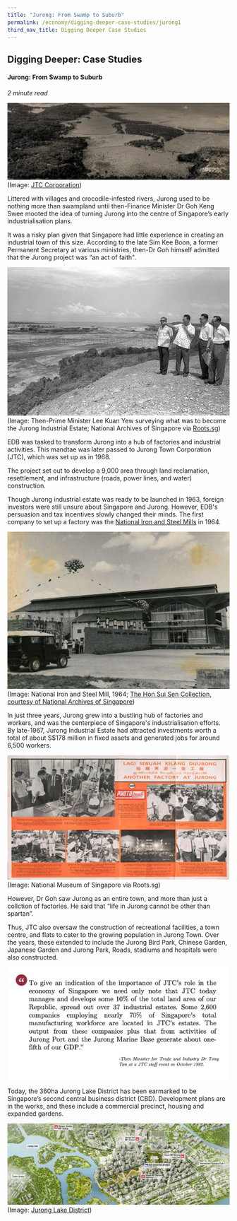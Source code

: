 ```yaml
---
title: "Jurong: From Swamp to Suburb"
permalink: /economy/digging-deeper-case-studies/jurong1
third_nav_title: Digging Deeper Case Studies
---
```

## Digging Deeper: Case Studies
#### Jurong: From Swamp to Suburb
<i>2 minute read</i>

![Alt text for image on Isomer site](/images/economy/case-studies/banner.jpg)
(Image: [JTC Corporation](https://www.jtc.gov.sg/about-us/our-journey/Pages/default.aspx))

Littered with villages and crocodile-infested rivers, Jurong used to be nothing more than swampland until then-Finance Minister Dr Goh Keng Swee mooted the idea of turning Jurong into the centre of Singapore’s early industrialisation plans.

It was a risky plan given that Singapore had little experience in creating an industrial town of this size. According to the late Sim Kee Boon, a former Permanent Secretary at various ministries, then-Dr Goh himself admitted that the Jurong project was “an act of faith".

![Alt text for image on Isomer site](/images/economy/case-studies/pm-lky-with-edb-chairman-surveying-what-was-to-become-the-jurong-industrial-estate_a.jpg)
(Image: Then-Prime Minister Lee Kuan Yew surveying what was to become the Jurong Industrial Estate; National Archives of Singapore via [Roots.sg](https://www.roots.gov.sg/stories-landing/stories/jurong-industrial-estate/story))

EDB was tasked to transform Jurong into a hub of factories and industrial activities. This mandtae was later passed to Jurong Town Corporation (JTC), which was set up as in 1968.

The project set out to develop a 9,000 area through land reclamation, resettlement, and infrastructure (roads, power lines, and water) construction. 

Though Jurong industrial estate was ready to be launched in 1963, foreign investors were still unsure about Singapore and Jurong. However, EDB's persuasion and tax incentives slowly changed their minds. The first company to set up a factory was the [National Iron and Steel Mills](https://eresources.nlb.gov.sg/infopedia/articles/SIP_2018-11-20_105235.html) in 1964.

![Alt text for image on Isomer site](/images/economy/case-studies/img0077.jpg)
(Image: National Iron and Steel Mill, 1964; [The Hon Sui Sen Collection, courtesy of National Archives of Singapore](https://www.nas.gov.sg/archivesonline/photographs/record-details/22c80f3b-6036-11e5-ac2a-0050568939ad))

In just three years, Jurong grew into a bustling hub of factories and workers, and was the centerpiece of Singapore's industrialisation efforts. By late-1967, Jurong Industrial Estate had attracted investments worth a total of about S$178 million in fixed assets and generated jobs for around 6,500 workers.

![Alt text for image on Isomer site](/images/economy/case-studies/Screenshot%202020-10-19%20at%201.png)
(Image: National Museum of Singapore via Roots.sg)

However, Dr Goh saw Jurong as an entire town, and more than just a collction of factories. He said that “life in Jurong cannot be other than spartan”.

Thus, JTC also oversaw the construction of recreational facilities, a town centre, and flats to cater to the growing population in Jurong Town. Over the years, these extended to include the Jurong Bird Park, Chinese Garden, Japanese Garden and Jurong Park, Roads, stadiums and hospitals were also constructed.

![Alt text for image on Isomer site](/images/economy/case-studies/5435353.jpg)

Today, the 360ha Jurong Lake District has been earmarked to be Singapore’s second central business district (CBD). Development plans are in the works, and these include a commercial precinct, housing and expanded gardens.

![Alt text for image on Isomer site](/images/economy/case-studies/slider_labelbkgnd.jpg)
(Image: [Jurong Lake District](https://www.jld.gov.sg/))